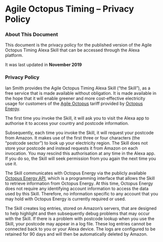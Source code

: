 # Agile Octopus Timing – Privacy Policy

### About This Document
This document is the privacy policy for the published version of the Agile Octopus Timing Alexa Skill that can be accessed through the Alexa platform.

It was last updated in **November 2019**

### Privacy Policy
Ian Smith provides the Agile Octopus Timing Alexa Skill (“the Skill”), as a free service that is made available without obligation. It is made available in the hope that it will enable greener and more cost-effective electricity usage for customers of the [Agile Octopus][1] tariff provided by [Octopus Energy][2].

The first time you invoke the Skill, it will ask you to visit the Alexa app to authorise it to access your country and postcode information.

Subsequently, each time you invoke the Skill, it will request your postcode from Amazon. It makes use of the first three or four characters (the “postcode sector”) to look up your electricity region. The Skill does not store your postcode and instead requests it from Amazon on each invocation. You may rescind this authorisation at any time in the Alexa app. If you do so, the Skill will seek permission from you again the next time you use it.

The Skill communicates with Octopus Energy via the publicly available [Octopus Energy API][3], which is a programming interface that allows the Skill to retrieve information from Octopus Energy. At this time, Octopus Energy does not require any identifying account information to access the data used by this Skill. Therefore, no information specific to any account that you may hold with Octopus Energy is currently required or used.

The Skill creates log entries, stored on Amazon’s servers, that are designed to help highlight and then subsequently debug problems that may occur with the Skill. If there is a problem with postcode lookup when you use the Skill, your postcode may appear in a log file. These log entries cannot be connected back to you or your Alexa device. The logs are configured to be retained for 90 days and will then be automatically deleted by Amazon.

[1]:	https://octopus.energy/agile/
[2]:	https://octopus.energy/about-us/
[3]:	https://developer.octopus.energy/docs/api/